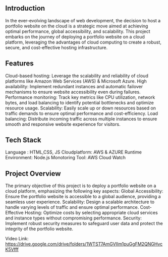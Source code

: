 ## Introduction
In the ever-evolving landscape of web development, the decision to host a portfolio website on the cloud is a strategic move aimed at achieving optimal performance, global accessibility, and scalability. This project embarks on the journey of deploying a portfolio website on a cloud platform, leveraging the advantages of cloud computing to create a robust, secure, and cost-effective hosting infrastructure.

 ## Features
Cloud-based hosting: Leverage the scalability and reliability of cloud platforms like Amazon Web Services (AWS) &  Microsoft Azure.
High availability: Implement redundant instances and automatic failover mechanisms to ensure website accessibility even during failures.
Performance monitoring: Track key metrics like CPU utilization, network bytes, and load balancing to identify potential bottlenecks and optimize resource usage.
Scalability: Easily scale up or down resources based on traffic demands to ensure optimal performance and cost-efficiency.
Load balancing: Distribute incoming traffic across multiple instances to ensure smooth and responsive website experience for visitors.

## Tech Stack
Language : HTML,CSS, JS
Cloudplatform: AWS & AZURE
Runtime Environment: Node.js
Monotoring Tool: AWS Cloud Watch

## Project Overview
The primary objective of this project is to deploy a portfolio website on a cloud platform, emphasizing the following key aspects:
Global Accessibility: Ensure the portfolio website is accessible to a global audience, providing a seamless user experience.
Scalability: Design a scalable architecture to handle varying levels of traffic and ensure optimal performance.
Cost-Effective Hosting: Optimize costs by selecting appropriate cloud services and instance types without compromising performance.
Security: Implement robust security measures to safeguard user data and protect the integrity of the portfolio website.

Video Link: 
https://drive.google.com/drive/folders/1WTST7AmGVIIm1puGgFM2QNGHvcK5Vfff
